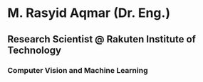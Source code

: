 # M. Rasyid Aqmar (Dr. Eng.)
## Research Scientist @ Rakuten Institute of Technology

### Computer Vision and Machine Learning
